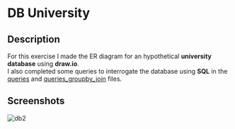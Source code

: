 # DB University

## Description
For this exercise I made the ER diagram for an hypothetical **university database** using **draw.io**.<br>
I also completed some queries to interrogate the database using **SQL** in the [queries](queries) and [queries_groupby_join](queries_groupby_join) files.
## Screenshots

![db2](https://user-images.githubusercontent.com/85038274/151711041-ae324296-31ed-4ad7-8104-8302e31ff6bd.PNG)

